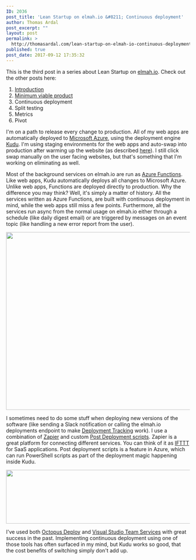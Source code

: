 ```yaml
---
ID: 2036
post_title: 'Lean Startup on elmah.io &#8211; Continuous deployment'
author: Thomas Ardal
post_excerpt: ""
layout: post
permalink: >
  http://thomasardal.com/lean-startup-on-elmah-io-continuous-deployment/
published: true
post_date: 2017-09-12 17:35:32
---
```

This is the third post in a series about Lean Startup on <a href="https://elmah.io/">elmah.io</a>. Check out the other posts here:

<ol>
<li><a href="http://thomasardal.com/lean-startup-on-elmah-io-introduction/">Introduction</a></li>
<li><a href="http://thomasardal.com/lean-startup-on-elmah-io-minimum-viable-product/">Minimum viable product</a></li>
<li>Continuous deployment</li>
<li>Split testing</li>
<li>Metrics</li>
<li>Pivot</li>
</ol>

I'm on a path to release every change to production. All of my web apps are automatically deployed to <a href="https://azure.microsoft.com/da-dk/" target="_blank">Microsoft Azure</a>, using the deployment engine <a href="https://github.com/projectkudu/kudu" target="_blank">Kudu</a>. I'm using staging environments for the web apps and auto-swap into production after warming up the website (as described <a href="https://docs.microsoft.com/en-us/azure/app-service-web/web-sites-staged-publishing#configure-auto-swap" target="_blank">here</a>). I still click swap manually on the user facing websites, but that's something that I'm working on eliminating as well.

Most of the background services on elmah.io are run as <a href="https://azure.microsoft.com/en-us/services/functions/" target="_blank">Azure Functions</a>. Like web apps, Kudu automatically deploys all changes to Microsoft Azure. Unlike web apps, Functions are deployed directly to production. Why the difference you may think? Well, it's simply a matter of history. All the services written as Azure Functions, are built with continuous deployment in mind, while the web apps still miss a few points. Furthermore, all the services run async from the normal usage on elmah.io either through a schedule (like daily digest email) or are triggered by messages on an event topic (like handling a new error report from the user).

<img src="http://thomasardal.com/wp-content/uploads/2017/09/azure_deployments-768x486.png" alt="" width="768" height="486" class="aligncenter size-medium_large wp-image-2061" />

I sometimes need to do some stuff when deploying new versions of the software (like sending a Slack notification or calling the elmah.io deployments endpoint to make <a href="https://elmah.io/features/#deploymenttracking" target="_blank">Deployment Tracking</a> work). I use a combination of <a href="https://zapier.com/" target="_blank">Zapier</a> and custom <a href="https://github.com/projectkudu/kudu/wiki/Post-Deployment-Action-Hooks" target="_blank">Post Deployment scripts</a>. Zapier is a great platform for connecting different services. You can think of it as <a href="https://ifttt.com/" target="_blank">IFTTT</a> for SaaS applications. Post deployment scripts is a feature in Azure, which can run PowerShell scripts as part of the deployment magic happening inside Kudu.

<img src="http://thomasardal.com/wp-content/uploads/2017/09/slack-768x147.png" alt="" width="768" height="147" class="aligncenter size-medium_large wp-image-2059" />

I've used both <a href="https://octopus.com/" target="_blank">Octopus Deploy</a> and <a href="https://www.visualstudio.com/team-services/" target="_blank">Visual Studio Team Services</a> with great success in the past. Implementing continuous deployment using one of those tools has often surfaced in my mind, but Kudu works so good, that the cost benefits of switching simply don't add up.